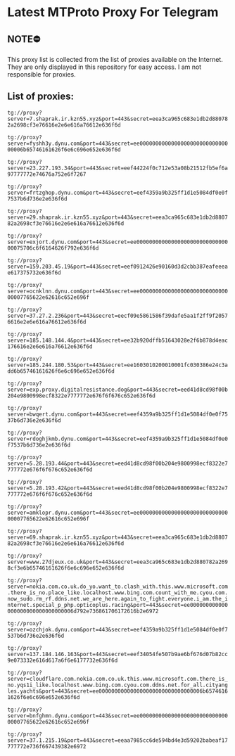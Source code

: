 # Latest MTProto Proxy For Telegram

## NOTE⛔

This proxy list is collected from the list of proxies available on the Internet. They are only displayed in this repository for easy access. I am not responsible for proxies.

## List of proxies:

`tg://proxy?server=7.shaprak.ir.kzn55.xyz&port=443&secret=eea3ca965c683e1db2d880782a2698cf3e76616e2e6e616a76612e636f6d`

`tg://proxy?server=fyshh3y.dynu.com&port=443&secret=ee000000000000000000000000000000006b65746161626f6e6c696e652e636f6d`

`tg://proxy?server=23.227.193.34&port=443&secret=eef44224f0c712e53a08b21512fb5ef6a97777772e74676a752e6f7267`

`tg://proxy?server=frtzghop.dynu.com&port=443&secret=eef4359a9b325ff1d1e5084df0e0f7537b6d736e2e636f6d`

`tg://proxy?server=29.shaprak.ir.kzn55.xyz&port=443&secret=eea3ca965c683e1db2d880782a2698cf3e76616e2e6e616a76612e636f6d`

`tg://proxy?server=exjort.dynu.com&port=443&secret=ee0000000000000000000000000000000075706c6f6164626f792e636f6d`

`tg://proxy?server=159.203.45.19&port=443&secret=eef0912426e90160d3d2cbb387eafeeeae617375732e636f6d`

`tg://proxy?server=ocnklnn.dynu.com&port=443&secret=ee000000000000000000000000000000007765622e62616c652e696f`

`tg://proxy?server=37.27.2.236&port=443&secret=eecf09e5861586f39dafe5aa1f2ff9f20576616e2e6e616a76612e636f6d`

`tg://proxy?server=185.148.144.4&port=443&secret=ee32b920dffb51643028e2f6b878d4eac176616e2e6e616a76612e636f6d`

`tg://proxy?server=185.244.180.53&port=443&secret=ee1603010200010001fc030386e24c3add6b65746161626f6e6c696e652e636f6d`

`tg://proxy?server=exp.proxy.digitalresistance.dog&port=443&secret=eed41d8cd98f00b204e9800998ecf8322e7777772e676f6f676c652e636f6d`

`tg://proxy?server=bwqert.dynu.com&port=443&secret=eef4359a9b325ff1d1e5084df0e0f7537b6d736e2e636f6d`

`tg://proxy?server=rdoghjkmb.dynu.com&port=443&secret=eef4359a9b325ff1d1e5084df0e0f7537b6d736e2e636f6d`

`tg://proxy?server=5.28.193.44&port=443&secret=eed41d8cd98f00b204e9800998ecf8322e7777772e676f6f676c652e636f6d`

`tg://proxy?server=5.28.193.42&port=443&secret=eed41d8cd98f00b204e9800998ecf8322e7777772e676f6f676c652e636f6d`

`tg://proxy?server=amklopr.dynu.com&port=443&secret=ee000000000000000000000000000000007765622e62616c652e696f`

`tg://proxy?server=69.shaprak.ir.kzn55.xyz&port=443&secret=eea3ca965c683e1db2d880782a2698cf3e76616e2e6e616a76612e636f6d`

`tg://proxy?server=www.27djeux.co.uk&port=443&secret=eea3ca965c683e1db2d880782a2698cf3e6b65746161626f6e6c696e652e636f6d`

`tg://proxy?server=nokia.com.co.uk.do_yo.want_to.clash_with.this.www.microsoft.com.there_is_no.place_like.localhost.www.bing.com.count_with_me.cyou.com.now_sudo.rm_rf.ddns.net.we_are_here.again_to_fight.everyone.i_am.the_internet.special_p_php.opticoplus.racing&port=443&secret=ee000000000000000000000000000000006d792e736861706172616b2e6972`

`tg://proxy?server=ozchjok.dynu.com&port=443&secret=eef4359a9b325ff1d1e5084df0e0f7537b6d736e2e636f6d`

`tg://proxy?server=137.184.146.163&port=443&secret=eef34054fe507b9ae6bf676d07b82cc9e073332e616d617a6f6e6177732e636f6d`

`tg://proxy?server=cloudflare.com.nokia.com.co.uk.this.www.microsoft.com.there_is_no.yqs1i_like.localhost.www.bing.com.cyou.com.ddns.net.for_all.cityangles.yachts&port=443&secret=ee000000000000000000000000000000006b65746161626f6e6c696e652e636f6d`

`tg://proxy?server=bnfghmn.dynu.com&port=443&secret=ee000000000000000000000000000000007765622e62616c652e696f`

`tg://proxy?server=37.1.215.19&port=443&secret=eeaa7985cc6de594bd4e3d59202babeaf17777772e736f667439382e6972`

